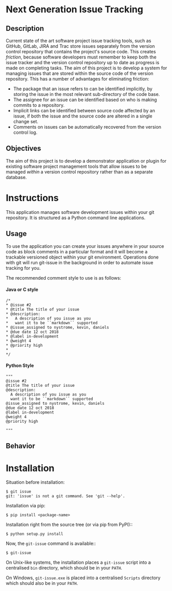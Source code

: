 # Next Generation Issue Tracking

## Description

Current state of the art software project issue tracking tools, such as GitHub, GitLab, JIRA and Trac store issues separately from the version control repository that contains the project's source code. This creates *friction*, because software developers must remember to keep both the issue tracker and the version control repository up to date as progress is made on completing tasks. The aim of this project is to develop a system for managing issues that are stored within the source code of the version repository. This has a number of advantages for eliminating friction:

* The package that an issue refers to can be identified implicitly, by storing the issue in the most relevant sub-directory of the code base.
* The assignee for an issue can be identified based on who is making commits to a
repository.
* Implicit links can be identified between source code affected by an issue, if both the issue and the source code are altered in a single change set.
* Comments on issues can be automatically recovered from the version control log.

## Objectives

The aim of this project is to develop a demonstrator application or plugin for existing software project management tools that allow issues to be managed *within* a version control repository rather than as a separate database.




# Instructions


This application manages software development issues within your git repository.
It is structured as a Python command line applications.


## Usage

To use the application you can create your issues anywhere in your source code as block comments in a particular format and it will become a trackable versioned object within your git environment. Operations done with git will run git-issue in the background in order to automate issue tracking for you.

The recommended comment style to use is as follows:

#### Java or C style

    /*
    * @issue #2
    * @title The title of your issue
    * @description:
    *   A description of you issue as you
    *   want it to be ``markdown`` supported
    * @issue_assigned to nystrome, kevin, daniels
    * @due date 12 oct 2018
    * @label in-development
    * @weight 4
    * @priority high
    *
    */

#### Python Style

    """
    @issue #2
    @title The title of your issue
    @description:
      A description of you issue as you
      want it to be ``markdown`` supported
    @issue_assigned to nystrome, kevin, daniels
    @due date 12 oct 2018
    @label in-development
    @weight 4
    @priority high
    
    """

## Behavior



# Installation

Situation before installation:

    $ git issue
    git: 'issue' is not a git command. See 'git --help'.

Installation via pip:

    $ pip install <package-name>

Installation right from the source tree (or via pip from PyPI)::

    $ python setup.py install

Now, the ``git-issue`` command is available::

    $ git-issue



On Unix-like systems, the installation places a ``git-issue`` script into a centralised ``bin`` directory, which should be in your ``PATH``. 

On Windows, ``git-issue.exe`` is placed into a centralised ``Scripts`` directory which
should also be in your ``PATH``.

